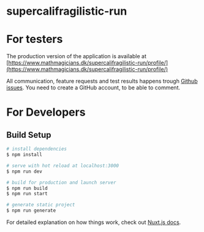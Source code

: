 # supercalifragilistic-run

# For testers
The production version of the application is available at [https://www.mathmagicians.dk/supercalifragilistic-run/profile/](https://www.mathmagicians.dk/supercalifragilistic-run/profile/)

All communication, feature requests and test results happens trough [Github issues](https://github.com/Mathmagicians/supercalifragilistic-run/issues).
You need to create a GitHub account, to be able to comment.
# For Developers

## Build Setup

```bash
# install dependencies
$ npm install

# serve with hot reload at localhost:3000
$ npm run dev

# build for production and launch server
$ npm run build
$ npm run start

# generate static project
$ npm run generate
```

For detailed explanation on how things work, check out [Nuxt.js docs](https://nuxtjs.org).
